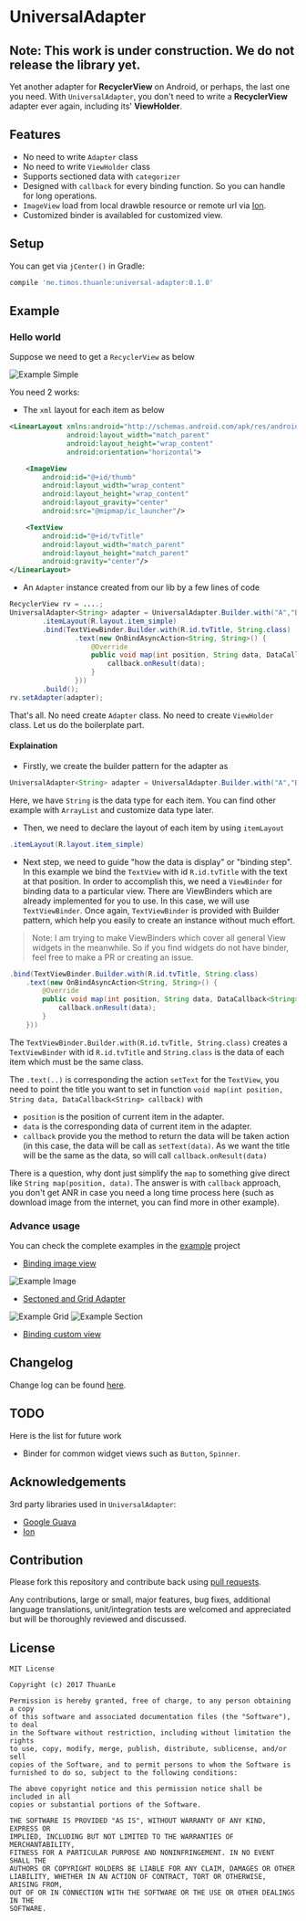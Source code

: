 # UniversalAdapter

**Note: This work is under construction. We do not release the library yet.**
------------------------------------------

Yet another adapter for **RecyclerView** on Android, or perhaps, the last one you need. With `UniversalAdapter`, you don't need to write a **RecyclerView** adapter ever again, including its' **ViewHolder**.

## Features

* No need to write `Adapter` class
* No need to write `ViewHolder` class
* Supports sectioned data with `categorizer`
* Designed with `callback` for every binding function. So you can handle for long operations.
* `ImageView` load from local drawble resource or remote url via [Ion](https://github.com/koush/ion).
* Customized binder is availabled for customized view.

## Setup

You can get via `jCenter()` in Gradle:

```groovy
compile 'me.timos.thuanle:universal-adapter:0.1.0'
```

## Example  

### Hello world

Suppose we need to get a `RecyclerView` as below

![Example Simple](doc/screenshot/example-simple.png)

You need 2 works:

* The `xml` layout for each item as below

```xml
<LinearLayout xmlns:android="http://schemas.android.com/apk/res/android"
              android:layout_width="match_parent"
              android:layout_height="wrap_content"
              android:orientation="horizontal">

    <ImageView
        android:id="@+id/thumb"
        android:layout_width="wrap_content"
        android:layout_height="wrap_content"
        android:layout_gravity="center"
        android:src="@mipmap/ic_launcher"/>

    <TextView
        android:id="@+id/tvTitle"
        android:layout_width="match_parent"
        android:layout_height="match_parent"
        android:gravity="center"/>
</LinearLayout>
```

* An `Adapter` instance created from our lib by a few lines of code

```java
RecyclerView rv = ....;
UniversalAdapter<String> adapter = UniversalAdapter.Builder.with("A","B","C","D","E","F","G","H","I","J")
        .itemLayout(R.layout.item_simple)
        .bind(TextViewBinder.Builder.with(R.id.tvTitle, String.class)
                .text(new OnBindAsyncAction<String, String>() {
                    @Override
                    public void map(int position, String data, DataCallback<String> callback) {
                        callback.onResult(data);
                    }
                }))
        .build();
rv.setAdapter(adapter);
```

That's all. No need create `Adapter` class. No need to create `ViewHolder` class. Let us do the boilerplate part.

#### Explaination

* Firstly, we create the builder pattern for the adapter as

```java
UniversalAdapter<String> adapter = UniversalAdapter.Builder.with("A","B","C","D","E","F","G","H","I","J")
```

Here, we have `String` is the data type for each item. You can find other example with `ArrayList` and customize data type later.

* Then, we need to declare the layout of each item by using `itemLayout`

```java
.itemLayout(R.layout.item_simple)
```

* Next step, we need to guide "how the data is display" or "binding step". In this example we bind the `TextView` with id `R.id.tvTitle` with the text at that position. In order to accomplish this, we need a `ViewBinder` for binding data to a particular view. There are ViewBinders which are already implemented for you to use. In this case, we will use `TextViewBinder`. Once again, `TextViewBinder` is provided with Builder pattern, which help you easily to create an instance without much effort.

> Note: I am trying to make ViewBinders which cover all general View widgets in the meanwhile. So if you find widgets do not have binder, feel free to make a PR or creating an issue.

```java
.bind(TextViewBinder.Builder.with(R.id.tvTitle, String.class)
    .text(new OnBindAsyncAction<String, String>() {
        @Override
        public void map(int position, String data, DataCallback<String> callback) {
            callback.onResult(data);
        }
    }))
```
The `TextViewBinder.Builder.with(R.id.tvTitle, String.class)` creates a `TextViewBinder` with id `R.id.tvTitle` and `String.class` is the data of each item which must be the same class. 

The `.text(..)` is corresponding the action `setText` for the `TextView`, you need to point the title you want to set in function `void map(int position, String data, DataCallback<String> callback)` with

* `position` is the position of current item in the adapter.
* `data` is the corresponding data of current item in the adapter.
* `callback` provide you the method to return the data will be taken action (in this case, the data will be call as `setText(data)`. As we want the title will be the same as the data, so will call `callback.onResult(data)`

There is a question, why dont just simplify the `map` to something give direct like `String map(position, data)`. The answer is with `callback` approach, you don't get ANR in case you need a long time process here (such as download image from the internet, you can find more in other example).

### Advance usage

You can check the complete examples in the [example](https://github.com/ldt116/UniversalAdapter/tree/master/example) project

* [Binding image view](doc/usage-image.md)

![Example Image](doc/screenshot/example-image.png)

* [Sectoned and Grid Adapter](doc/usage-group.md)

![Example Grid](doc/screenshot/example-grid.png) ![Example Section](doc/screenshot/example-group.png)

* [Binding custom view](doc/usage-custom-view.md)



## Changelog
Change log can be found [here](doc/changelog.md).

## TODO

Here is the list for future work

* Binder for common widget views such as `Button`, `Spinner`.

Acknowledgements
----------------

3rd party libraries used in `UniversalAdapter`:

* [Google Guava](https://github.com/google/guava)
* [Ion](https://github.com/koush/ion)


Contribution
------------ 

Please fork this repository and contribute back using [pull requests](https://github.com/ldt116/UniversalAdapter/pulls).

Any contributions, large or small, major features, bug fixes, additional language translations, unit/integration tests are welcomed and appreciated but will be thoroughly reviewed and discussed.


License
-------
    
    MIT License
    
    Copyright (c) 2017 ThuanLe
    
    Permission is hereby granted, free of charge, to any person obtaining a copy
    of this software and associated documentation files (the "Software"), to deal
    in the Software without restriction, including without limitation the rights
    to use, copy, modify, merge, publish, distribute, sublicense, and/or sell
    copies of the Software, and to permit persons to whom the Software is
    furnished to do so, subject to the following conditions:
    
    The above copyright notice and this permission notice shall be included in all
    copies or substantial portions of the Software.
    
    THE SOFTWARE IS PROVIDED "AS IS", WITHOUT WARRANTY OF ANY KIND, EXPRESS OR
    IMPLIED, INCLUDING BUT NOT LIMITED TO THE WARRANTIES OF MERCHANTABILITY,
    FITNESS FOR A PARTICULAR PURPOSE AND NONINFRINGEMENT. IN NO EVENT SHALL THE
    AUTHORS OR COPYRIGHT HOLDERS BE LIABLE FOR ANY CLAIM, DAMAGES OR OTHER
    LIABILITY, WHETHER IN AN ACTION OF CONTRACT, TORT OR OTHERWISE, ARISING FROM,
    OUT OF OR IN CONNECTION WITH THE SOFTWARE OR THE USE OR OTHER DEALINGS IN THE
    SOFTWARE.
